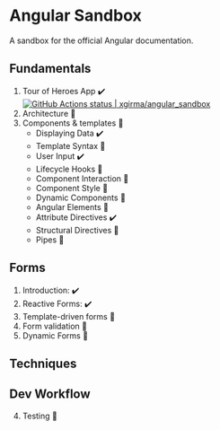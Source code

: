 # Angular Sandbox

A sandbox for the official Angular documentation.

## Fundamentals
1. Tour of Heroes App :heavy_check_mark: [![GitHub Actions status | xgirma/angular_sandbox](https://github.com/xgirma/angular_sandbox/workflows/tour-of-heroes-app/badge.svg)](https://github.com/xgirma/angular_sandbox/actions?workflow=tour-of-heroes-app)
2. Architecture :construction:
3. Components & templates :construction:
    * Displaying Data :heavy_check_mark:
    * Template Syntax :construction:
    * User Input :heavy_check_mark:
    * Lifecycle Hooks :construction:
    * Component Interaction :construction:
    * Component Style :construction:
    * Dynamic Components :construction:
    * Angular Elements :construction:
    * Attribute Directives :heavy_check_mark:
    * Structural Directives :construction:
    * Pipes :construction:

## Forms
1. Introduction: :heavy_check_mark:
2. Reactive Forms: :heavy_check_mark:
3. Template-driven forms :construction:
4. Form validation :construction:
5. Dynamic Forms :construction:

## Techniques
## Dev Workflow
4. Testing :construction:

